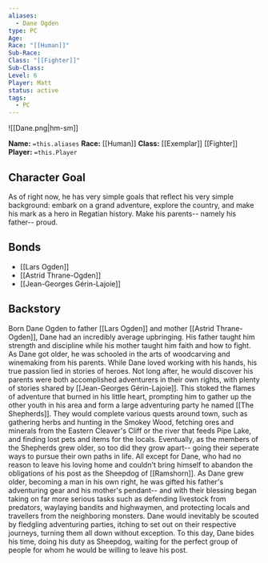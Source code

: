 ```yaml
---
aliases:
  - Dane Ogden
type: PC
Age: 
Race: "[[Human]]"
Sub-Race: 
Class: "[[Fighter]]"
Sub-Class: 
Level: 6
Player: Matt
status: active
tags:
  - PC
---
```



![[Dane.png|hm-sm]]

**Name:** `=this.aliases`
**Race:** [[Human]]
**Class:** [[Exemplar]] [[Fighter]] 
**Player:** `=this.Player`

## Character Goal

As of right now, he has very simple goals that reflect his very simple background: embark on a grand adventure, explore the country, and make his mark as a hero in Regatian history. Make his parents-- namely his father-- proud.

## Bonds

- [[Lars Ogden]]
- [[Astrid Thrane-Ogden]]
- [[Jean-Georges Gérin-Lajoie]]

## Backstory

Born Dane Ogden to father [[Lars Ogden]] and mother [[Astrid Thrane-Ogden]], Dane had an incredibly average upbringing. His father taught him strength and discipline while his mother taught him faith and how to fight. As Dane got older, he was schooled in the arts of woodcarving and winemaking from his parents. While Dane loved working with his hands, his true passion lied in stories of heroes. Not long after, he would discover his parents were both accomplished adventurers in their own rights, with plenty of stories shared by [[Jean-Georges Gérin-Lajoie]].   This stoked the flames of adventure that burned in his little heart, prompting him to gather up the other youth in his area and form a large adventuring party he named [[The Shepherds]]. They would complete various quests around town, such as gathering herbs and hunting in the Smokey Wood, fetching ores and minerals from the Eastern Cleaver's Cliff or the river that feeds Pipe Lake, and finding lost pets and items for the locals. Eventually, as the members of the Shepherds grew older, so too did they grow apart-- going their seperate ways to pursue their own paths in life. All except for Dane, who had no reason to leave his loving home and couldn't bring himself to abandon the obligations of his post as the Sheepdog of [[Ramshorn]].  As Dane grew older, becoming a man in his own right, he was gifted his father's adventuring gear and his mother's pendant-- and with their blessing began taking on far more serious tasks such as defending livestock from predators, waylaying bandits and highwaymen, and protecting locals and travellers from the neighboring monsters. Dane would inevitably be scouted by fledgling adventuring parties, itching to set out on their respective journeys, turning them all down without exception. To this day, Dane bides his time, doing his duty as Sheepdog, waiting for the perfect group of people for whom he would be willing to leave his post.